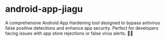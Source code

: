 # android-app-jiagu
A comprehensive Android App Hardening tool designed to bypass antivirus false positive detections and enhance app security. Perfect for developers facing issues with app store rejections or false virus alerts. 🚫🐛
